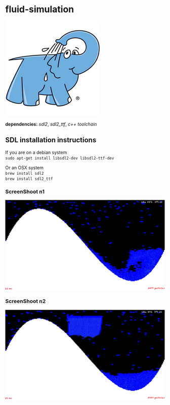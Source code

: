 # fluid-simulation

![ALT](./screenshoots/elephant.jpg)

__dependencies:__ *sdl2*, *sdl2_ttf*, *c++ toolchain*   

## SDL installation instructions   
If you are on a debian system   
`sudo apt-get install libsdl2-dev libsdl2-ttf-dev`  

Or an OSX system   
`brew install sdl2`   
`brew install sdl2_ttf`   

### ScreenShoot n1
![ALT](./screenshoots/01.jpg)
### ScreenShoot n2
![ALT](./screenshoots/02.jpg)
